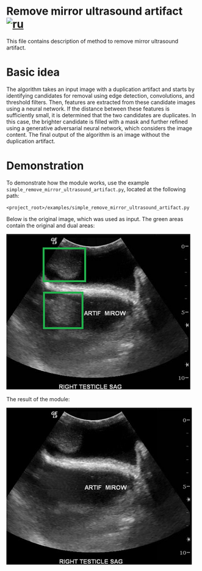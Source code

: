 # Remove mirror ultrasound artifact [![ru](https://img.shields.io/badge/ru-en-green.svg)](../ru/remove_mirror_ultrasound_artifact.ru.md)
This file contains description of method to remove mirror ultrasound artifact.

# Basic idea
The algorithm takes an input image with a duplication artifact and starts by identifying candidates for removal using edge detection, convolutions, and threshold filters. Then, features are extracted from these candidate images using a neural network. If the distance between these features is sufficiently small, it is determined that the two candidates are duplicates. In this case, the brighter candidate is filled with a mask and further refined using a generative adversarial neural network, which considers the image content. The final output of the algorithm is an image without the duplication artifact.

# Demonstration
To demonstrate how the module works, use the example `simple_remove_mirror_ultrasound_artifact.py`, located at the following path:
```
<project_root>/examples/simple_remove_mirror_ultrasound_artifact.py
```
Below is the original image, which was used as input. The green areas contain the original and dual areas:

![raw mirror ultrasound](/doc/assets/raw_mirror_ultrasound.png)

The result of the module:

![result mirror ultrasound](/doc/assets/result_mirror_ultrasound.png)